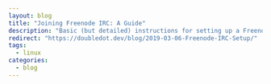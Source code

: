 ```yaml
---
layout: blog
title: "Joining Freenode IRC: A Guide"
description: "Basic (but detailed) instructions for setting up a Freenode IRC account through various clients."
redirect: "https://doubledot.dev/blog/2019-03-06-Freenode-IRC-Setup/"
tags:
  - linux
categories:
  - blog
---
```

